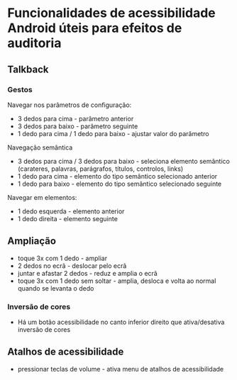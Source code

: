 # Funcionalidades de acessibilidade Android úteis para efeitos de auditoria

## Talkback

### Gestos

Navegar nos parâmetros de configuração:

- 3 dedos para cima - parâmetro anterior
- 3 dedos para baixo - parâmetro seguinte
- 1 dedo para cima / 1 dedo para baixo - ajustar valor do parâmetro

Navegação semântica

- 3 dedos para cima / 3 dedos para baixo - seleciona elemento semântico (carateres, palavras, parágrafos, títulos, controlos, links)
- 1 dedo para cima - elemento do tipo semântico selecionado anterior
- 1 dedo para baixo - elemento do tipo semântico selecionado seguinte 

Navegar em elementos:

- 1 dedo esquerda - elemento anterior
- 1 dedo direita - elemento seguinte

## Ampliação

- toque 3x com 1 dedo - ampliar
- 2 dedos no ecrã - deslocar pelo ecrã
- juntar e afastar 2 dedos - reduz e amplia o ecrã
- toque 3x com 1 dedo sem soltar - amplia, desloca e volta ao normal quando se levanta o dedo

### Inversão de cores

- Há um botão acessibilidade no canto inferior direito que ativa/desativa inversão de cores

## Atalhos de acessibilidade

- pressionar teclas de volume - ativa menu de atalhos de acessibilidade
